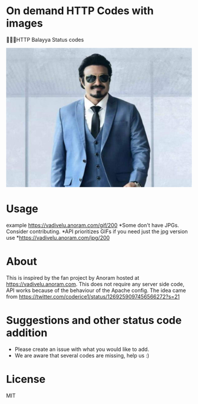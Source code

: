 # On demand HTTP Codes with images

 🚶‍♂️🔨HTTP Balayya Status codes

![intro](https://github.com/kreitcher/http-balayya/blob/master/src/master.jpg)

# Usage
example https://vadivelu.anoram.com/gif/200
    *Some don't have JPGs. Consider contributing.
    *API prioritizes GIFs if you need just the jpg version use
        *https://vadivelu.anoram.com/jpg/200

# About
This is inspired by the fan project by Anoram hosted at https://vadivelu.anoram.com.
This does not require any server side code, API works because of the behaviour of the Apache config.
The idea came from https://twitter.com/coderice1/status/1269259097456566272?s=21


# Suggestions and other status code addition
 * Please create an issue with what you would like to add.
 * We are aware that several codes are missing, help us :)


# License
MIT
